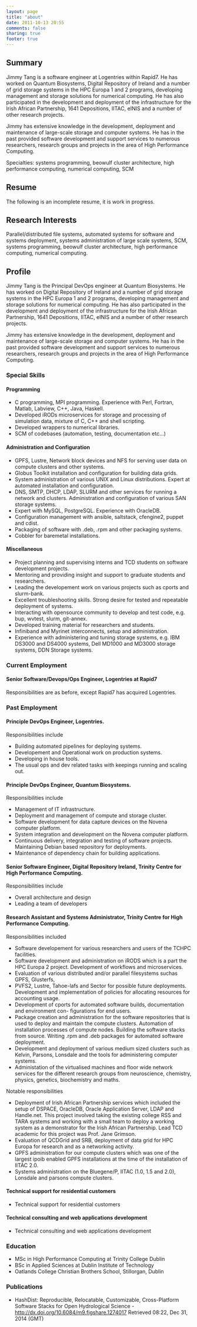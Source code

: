 ```yaml
---
layout: page
title: "about"
date: 2011-10-13 20:55
comments: false
sharing: true
footer: true
---
```


## Summary

Jimmy Tang is a software engineer at Logentries within Rapid7.  He
has worked on Quantum Biosystems, Digital Repository of Ireland and
a number of grid storage systems in the HPC Europa 1 and 2 programs,
developing management and storage solutions for numerical computing.
He has also participated in the development and deployment of the
infrastructure for the Irish African Partnership, 1641 Depositions,
IITAC, eINIS and a number of other research projects.

Jimmy has extensive knowledge in the development, deployment and
maintenance of large-scale storage and computer systems. He has in
the past provided software development and support services to
numerous researchers, research groups and projects in the area of
High Performance Computing.

Specialties: systems programming, beowulf cluster architecture, high
performance computing, numerical computing, SCM

## Resume

The following is an incomplete resume, it is work in progress.

## Research Interests

Parallel/distributed file systems, automated systems for software and
systems deployment, systems administration of large scale systems, SCM,
systems programming, beowulf cluster architecture, high performance
computing, numerical computing.

## Profile

Jimmy Tang is the Principal DevOps engineer at Quantum Biosystems.
He has worked on Digital Repository of Ireland and a number of grid
storage systems in the HPC Europa 1 and 2 programs, developing
management and storage solutions for numerical computing. He has
also participated in the development and deployment of the
infrastructure for the Irish African Partnership, 1641 Depositions,
IITAC, eINIS and a number of other research projects.

Jimmy has extensive knowledge in the development, deployment and
maintenance of large-scale storage and computer systems. He has in
the past provided software development and support services to
numerous researchers, research groups and projects in the area of
High Performance Computing.

### Special Skills

#### Programming

* C programming, MPI programming. Experience with Perl, Fortran,
  Matlab, Labview, C++, Java, Haskell.
* Developed iRODs microservices for storage and processing
  of simulation data, mixture of C, C++ and shell scripting.
* Developed wrappers to numerical libraries.
* SCM of codebases (automation, testing, documentation etc...)

#### Administration and Configuration

* GPFS, Lustre, Network block devices and NFS for serving user data on
  compute clusters and other systems.
* Globus Toolkit installation and configuration for building data
  grids.
* System administration of various UNIX and Linux
  distributions. Expert at automated installation and configuration.
* DNS, SMTP, DHCP, LDAP, SLURM and other services for running a
  network and clusters. Administration and configuration of various
  SAN storage systems.
* Expert with MySQL, PostgreSQL. Experience with OracleDB.
* Configuration management with ansible, saltstack, cfengine2, puppet and cdist.
* Packaging of software with .deb, .rpm and other packaging systems.
* Cobbler for baremetal installations.

#### Miscellaneous

* Project planning and supervising interns and TCD students on
  software development projects.
* Mentoring and providing insight and support to graduate students and
  researchers.
* Leading the developement work on various projects such as cports and
  slurm-bank.
* Excellent troubleshooting skills. Strong desire for tested and
  repeatable deployment of systems.
* Interacting with opensource community to develop and test code,
  e.g. bup, wvtest, slurm, git-annex.
* Developed training material for researchers and students.
* Infiniband and Myrinet interconnects, setup and administration.
* Experience with administering and tuning storage systems, e.g. IBM
  DS3000 and DS4000 systems, Dell MD1000 and MD3000 storage systems,
  DDN Storage systems.

### Current Employment

#### Senior Software/Devops/Ops Engineer, Logentries at Rapid7

Responsibilities are as before, except Rapid7 has acquired Logentries.

### Past Employment

#### Principle DevOps Engineer, Logentries.

Responsibilities include

* Building automated pipelines for deploying systems.
* Developement and Operational work on production systems.
* Developing in house tools.
* The usual ops and dev related tasks with keepings running and scaling out.

#### Principle DevOps Engineer, Quantum Biosystems.

Responsibilities include

* Management of IT infrastructure.
* Deployment and management of compute and storage cluster.
* Software development for data capture devices on the Novena computer platform.
* System integration and development on the Novena computer platform.
* Continuous delivery, integration and testing of software projects. Maintaining Debian based repository for deployments.
* Maintenance of dependency chain for building applications.

#### Senior Software Engineer, Digital Repository Ireland, Trinity Centre for High Performance Computing.

Responsibilities include

* Overall architecture and design
* Leading a team of developers


#### Research Assistant and Systems Administrator, Trinity Centre for High Performance Computing.

Responsibilities included

* Software developement for various researchers and users of the TCHPC
  facilities.
* Software development and administration on iRODS which is a part the
  HPC Europa 2 project. Development of workflows and microservices.
* Evaluation of various distributed and/or parallel filesystems suchas
  GPFS, Glusterfs,
* PVFS2, Lustre, Tahoe-lafs and Sector for possible future
  deployments.  Development and implementation of policies for
  allocating resources for accounting usage.
* Development of cports for automated software builds, documentation
  and environment con- figurations for end users.
* Package creation and administration for the software repositories
  that is used to deploy and maintain the compute clusters. Automation
  of installation processes of compute nodes. Building the software
  stacks from source. Writing .rpm and .deb packages for automated
  software deployment.
* Development and deployment of various medium sized clusters such as
  Kelvin, Parsons, Lonsdale and the tools for administering computer
  systems.
* Administation of the virtualised machines and floor wide network
  services for the different research groups from neuroscience,
  chemistry, physics, genetics, biochemistry and maths.

Notable responsibilities

* Deployment of Irish African Partnership services which included the
  setup of DSPACE, OracleDB, Oracle Application Server, LDAP and
  Handle.net. This project involved taking the existing college RSS
  and TARA systems and working with a small team to deploy a working
  system as a demonstrator for the Irish African Partnership. Lead TCD
  academic for this project was Prof. Jane Grimson.
* Evaluation of QCDGrid and SRB, deployment of data grid for HPC
  Europa for research and as a networking activity.
* GPFS administration for our compute clusters which was one of the
  largest ipoib enabled GPFS installations at the time of the
  installation of IITAC 2.0.
* Systems administration on the Bluegene/P, IITAC (1.0, 1.5 and 2.0),
  Lonsdale and parsons compute clusters.

#### Technical support for residential customers

* Technical support for residential customers

#### Technical consulting and web applications development

* Technical consulting and web applications development

### Education

* MSc in High Performance Computing at Trinity College Dublin
* BSc in Applied Sciences at Dublin Institute of Technology
* Oatlands College Christian Brothers School, Stillorgan, Dublin

### Publications

* HashDist: Reproducible, Relocatable, Customizable, Cross-Platform Software Stacks for Open Hydrological Science - http://dx.doi.org/10.6084/m9.figshare.1274017 Retrieved 08:22, Dec 31, 2014 (GMT)
